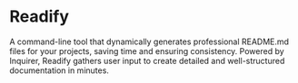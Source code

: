 # Readify
A command-line tool that dynamically generates professional README.md files for your projects, saving time and ensuring consistency. Powered by Inquirer, Readify gathers user input to create detailed and well-structured documentation in minutes.
